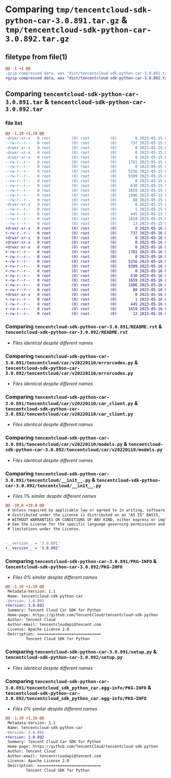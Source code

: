 # Comparing `tmp/tencentcloud-sdk-python-car-3.0.891.tar.gz` & `tmp/tencentcloud-sdk-python-car-3.0.892.tar.gz`

## filetype from file(1)

```diff
@@ -1 +1 @@
-gzip compressed data, was "dist/tencentcloud-sdk-python-car-3.0.891.tar", last modified: Mon May 15 02:36:21 2023, max compression
+gzip compressed data, was "dist/tencentcloud-sdk-python-car-3.0.892.tar", last modified: Tue May 16 00:30:09 2023, max compression
```

## Comparing `tencentcloud-sdk-python-car-3.0.891.tar` & `tencentcloud-sdk-python-car-3.0.892.tar`

### file list

```diff
@@ -1,19 +1,19 @@
-drwxr-xr-x   0 root         (0) root         (0)        0 2023-05-15 02:36:21.000000 tencentcloud-sdk-python-car-3.0.891/
--rw-r--r--   0 root         (0) root         (0)      737 2023-05-15 02:36:21.000000 tencentcloud-sdk-python-car-3.0.891/README.rst
-drwxr-xr-x   0 root         (0) root         (0)        0 2023-05-15 02:36:21.000000 tencentcloud-sdk-python-car-3.0.891/tencentcloud/
-drwxr-xr-x   0 root         (0) root         (0)        0 2023-05-15 02:36:21.000000 tencentcloud-sdk-python-car-3.0.891/tencentcloud/car/
-drwxr-xr-x   0 root         (0) root         (0)        0 2023-05-15 02:36:21.000000 tencentcloud-sdk-python-car-3.0.891/tencentcloud/car/v20220110/
--rw-r--r--   0 root         (0) root         (0)     1781 2023-05-15 02:36:21.000000 tencentcloud-sdk-python-car-3.0.891/tencentcloud/car/v20220110/errorcodes.py
--rw-r--r--   0 root         (0) root         (0)        0 2023-05-15 02:36:21.000000 tencentcloud-sdk-python-car-3.0.891/tencentcloud/car/v20220110/__init__.py
--rw-r--r--   0 root         (0) root         (0)     5256 2023-05-15 02:36:21.000000 tencentcloud-sdk-python-car-3.0.891/tencentcloud/car/v20220110/car_client.py
--rw-r--r--   0 root         (0) root         (0)     9309 2023-05-15 02:36:21.000000 tencentcloud-sdk-python-car-3.0.891/tencentcloud/car/v20220110/models.py
--rw-r--r--   0 root         (0) root         (0)        0 2023-05-15 02:36:21.000000 tencentcloud-sdk-python-car-3.0.891/tencentcloud/car/__init__.py
--rw-r--r--   0 root         (0) root         (0)      630 2023-05-15 02:36:21.000000 tencentcloud-sdk-python-car-3.0.891/tencentcloud/__init__.py
--rw-r--r--   0 root         (0) root         (0)     1659 2023-05-15 02:36:21.000000 tencentcloud-sdk-python-car-3.0.891/PKG-INFO
--rw-r--r--   0 root         (0) root         (0)     1006 2023-05-15 02:36:21.000000 tencentcloud-sdk-python-car-3.0.891/setup.py
--rw-r--r--   0 root         (0) root         (0)       88 2023-05-15 02:36:21.000000 tencentcloud-sdk-python-car-3.0.891/setup.cfg
-drwxr-xr-x   0 root         (0) root         (0)        0 2023-05-15 02:36:21.000000 tencentcloud-sdk-python-car-3.0.891/tencentcloud_sdk_python_car.egg-info/
--rw-r--r--   0 root         (0) root         (0)        1 2023-05-15 02:36:21.000000 tencentcloud-sdk-python-car-3.0.891/tencentcloud_sdk_python_car.egg-info/dependency_links.txt
--rw-r--r--   0 root         (0) root         (0)      445 2023-05-15 02:36:21.000000 tencentcloud-sdk-python-car-3.0.891/tencentcloud_sdk_python_car.egg-info/SOURCES.txt
--rw-r--r--   0 root         (0) root         (0)     1659 2023-05-15 02:36:21.000000 tencentcloud-sdk-python-car-3.0.891/tencentcloud_sdk_python_car.egg-info/PKG-INFO
--rw-r--r--   0 root         (0) root         (0)       13 2023-05-15 02:36:21.000000 tencentcloud-sdk-python-car-3.0.891/tencentcloud_sdk_python_car.egg-info/top_level.txt
+drwxr-xr-x   0 root         (0) root         (0)        0 2023-05-16 00:30:09.000000 tencentcloud-sdk-python-car-3.0.892/
+-rw-r--r--   0 root         (0) root         (0)      737 2023-05-16 00:30:09.000000 tencentcloud-sdk-python-car-3.0.892/README.rst
+drwxr-xr-x   0 root         (0) root         (0)        0 2023-05-16 00:30:09.000000 tencentcloud-sdk-python-car-3.0.892/tencentcloud/
+drwxr-xr-x   0 root         (0) root         (0)        0 2023-05-16 00:30:09.000000 tencentcloud-sdk-python-car-3.0.892/tencentcloud/car/
+drwxr-xr-x   0 root         (0) root         (0)        0 2023-05-16 00:30:09.000000 tencentcloud-sdk-python-car-3.0.892/tencentcloud/car/v20220110/
+-rw-r--r--   0 root         (0) root         (0)     1781 2023-05-16 00:30:09.000000 tencentcloud-sdk-python-car-3.0.892/tencentcloud/car/v20220110/errorcodes.py
+-rw-r--r--   0 root         (0) root         (0)        0 2023-05-16 00:30:09.000000 tencentcloud-sdk-python-car-3.0.892/tencentcloud/car/v20220110/__init__.py
+-rw-r--r--   0 root         (0) root         (0)     5256 2023-05-16 00:30:09.000000 tencentcloud-sdk-python-car-3.0.892/tencentcloud/car/v20220110/car_client.py
+-rw-r--r--   0 root         (0) root         (0)     9309 2023-05-16 00:30:09.000000 tencentcloud-sdk-python-car-3.0.892/tencentcloud/car/v20220110/models.py
+-rw-r--r--   0 root         (0) root         (0)        0 2023-05-16 00:30:09.000000 tencentcloud-sdk-python-car-3.0.892/tencentcloud/car/__init__.py
+-rw-r--r--   0 root         (0) root         (0)      630 2023-05-16 00:30:09.000000 tencentcloud-sdk-python-car-3.0.892/tencentcloud/__init__.py
+-rw-r--r--   0 root         (0) root         (0)     1659 2023-05-16 00:30:09.000000 tencentcloud-sdk-python-car-3.0.892/PKG-INFO
+-rw-r--r--   0 root         (0) root         (0)     1006 2023-05-16 00:30:09.000000 tencentcloud-sdk-python-car-3.0.892/setup.py
+-rw-r--r--   0 root         (0) root         (0)       88 2023-05-16 00:30:09.000000 tencentcloud-sdk-python-car-3.0.892/setup.cfg
+drwxr-xr-x   0 root         (0) root         (0)        0 2023-05-16 00:30:09.000000 tencentcloud-sdk-python-car-3.0.892/tencentcloud_sdk_python_car.egg-info/
+-rw-r--r--   0 root         (0) root         (0)        1 2023-05-16 00:30:09.000000 tencentcloud-sdk-python-car-3.0.892/tencentcloud_sdk_python_car.egg-info/dependency_links.txt
+-rw-r--r--   0 root         (0) root         (0)      445 2023-05-16 00:30:09.000000 tencentcloud-sdk-python-car-3.0.892/tencentcloud_sdk_python_car.egg-info/SOURCES.txt
+-rw-r--r--   0 root         (0) root         (0)     1659 2023-05-16 00:30:09.000000 tencentcloud-sdk-python-car-3.0.892/tencentcloud_sdk_python_car.egg-info/PKG-INFO
+-rw-r--r--   0 root         (0) root         (0)       13 2023-05-16 00:30:09.000000 tencentcloud-sdk-python-car-3.0.892/tencentcloud_sdk_python_car.egg-info/top_level.txt
```

### Comparing `tencentcloud-sdk-python-car-3.0.891/README.rst` & `tencentcloud-sdk-python-car-3.0.892/README.rst`

 * *Files identical despite different names*

### Comparing `tencentcloud-sdk-python-car-3.0.891/tencentcloud/car/v20220110/errorcodes.py` & `tencentcloud-sdk-python-car-3.0.892/tencentcloud/car/v20220110/errorcodes.py`

 * *Files identical despite different names*

### Comparing `tencentcloud-sdk-python-car-3.0.891/tencentcloud/car/v20220110/car_client.py` & `tencentcloud-sdk-python-car-3.0.892/tencentcloud/car/v20220110/car_client.py`

 * *Files identical despite different names*

### Comparing `tencentcloud-sdk-python-car-3.0.891/tencentcloud/car/v20220110/models.py` & `tencentcloud-sdk-python-car-3.0.892/tencentcloud/car/v20220110/models.py`

 * *Files identical despite different names*

### Comparing `tencentcloud-sdk-python-car-3.0.891/tencentcloud/__init__.py` & `tencentcloud-sdk-python-car-3.0.892/tencentcloud/__init__.py`

 * *Files 1% similar despite different names*

```diff
@@ -10,8 +10,8 @@
 # Unless required by applicable law or agreed to in writing, software
 # distributed under the License is distributed on an "AS IS" BASIS,
 # WITHOUT WARRANTIES OR CONDITIONS OF ANY KIND, either express or implied.
 # See the License for the specific language governing permissions and
 # limitations under the License.
 
 
-__version__ = '3.0.891'
+__version__ = '3.0.892'
```

### Comparing `tencentcloud-sdk-python-car-3.0.891/PKG-INFO` & `tencentcloud-sdk-python-car-3.0.892/PKG-INFO`

 * *Files 0% similar despite different names*

```diff
@@ -1,10 +1,10 @@
 Metadata-Version: 1.1
 Name: tencentcloud-sdk-python-car
-Version: 3.0.891
+Version: 3.0.892
 Summary: Tencent Cloud Car SDK for Python
 Home-page: https://github.com/TencentCloud/tencentcloud-sdk-python
 Author: Tencent Cloud
 Author-email: tencentcloudapi@tencent.com
 License: Apache License 2.0
 Description: ============================
         Tencent Cloud SDK for Python
```

### Comparing `tencentcloud-sdk-python-car-3.0.891/setup.py` & `tencentcloud-sdk-python-car-3.0.892/setup.py`

 * *Files identical despite different names*

### Comparing `tencentcloud-sdk-python-car-3.0.891/tencentcloud_sdk_python_car.egg-info/PKG-INFO` & `tencentcloud-sdk-python-car-3.0.892/tencentcloud_sdk_python_car.egg-info/PKG-INFO`

 * *Files 0% similar despite different names*

```diff
@@ -1,10 +1,10 @@
 Metadata-Version: 1.1
 Name: tencentcloud-sdk-python-car
-Version: 3.0.891
+Version: 3.0.892
 Summary: Tencent Cloud Car SDK for Python
 Home-page: https://github.com/TencentCloud/tencentcloud-sdk-python
 Author: Tencent Cloud
 Author-email: tencentcloudapi@tencent.com
 License: Apache License 2.0
 Description: ============================
         Tencent Cloud SDK for Python
```

